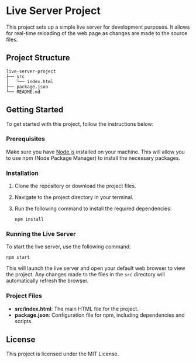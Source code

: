 # Live Server Project

This project sets up a simple live server for development purposes. It allows for real-time reloading of the web page as changes are made to the source files.

## Project Structure

```
live-server-project
├── src
│   └── index.html
├── package.json
└── README.md
```

## Getting Started

To get started with this project, follow the instructions below:

### Prerequisites

Make sure you have [Node.js](https://nodejs.org/) installed on your machine. This will allow you to use npm (Node Package Manager) to install the necessary packages.

### Installation

1. Clone the repository or download the project files.
2. Navigate to the project directory in your terminal.
3. Run the following command to install the required dependencies:

   ```
   npm install
   ```

### Running the Live Server

To start the live server, use the following command:

```
npm start
```

This will launch the live server and open your default web browser to view the project. Any changes made to the files in the `src` directory will automatically refresh the browser.

### Project Files

- **src/index.html**: The main HTML file for the project.
- **package.json**: Configuration file for npm, including dependencies and scripts.

## License

This project is licensed under the MIT License.